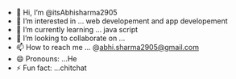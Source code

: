 - 👋 Hi, I’m @itsAbhisharma2905
- 👀 I’m interested in ... web developement and app developement
- 🌱 I’m currently learning ... java script
- 💞️ I’m looking to collaborate on ...
- 📫 How to reach me ... @abhi.sharma2905@gmail.com
- 😄 Pronouns: ...He
- ⚡ Fun fact: ...chitchat

<!---
itsAbhisharma2905/itsAbhisharma2905 is a ✨ special ✨ repository because its `README.md` (this file) appears on your GitHub profile.
You can click the Preview link to take a look at your changes.
--->
